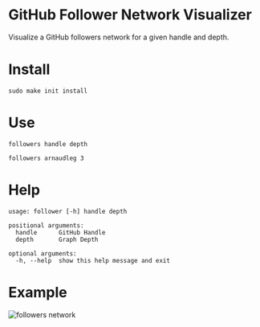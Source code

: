 GitHub Follower Network Visualizer
================================

Visualize a GitHub followers network for a given handle and depth.

Install
=======
```
sudo make init install
```
Use
===
```
followers handle depth

followers arnaudleg 3
```
Help
====

```
usage: follower [-h] handle depth

positional arguments:
  handle      GitHub Handle
  depth       Graph Depth

optional arguments:
  -h, --help  show this help message and exit
```

Example
=======

![followers network](https://raw.github.com/arnaudleg/followers-network/master/examples/followers.png)
